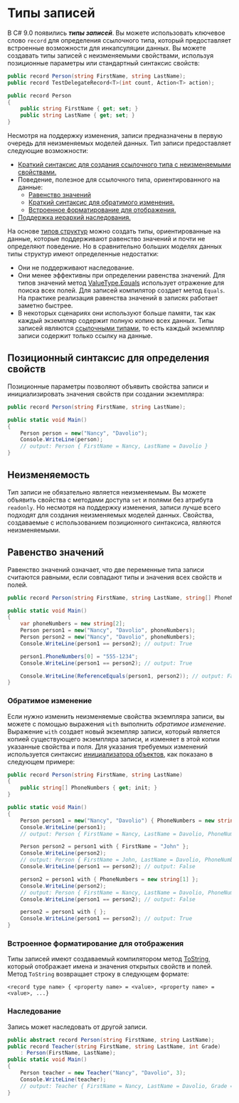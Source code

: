 # Типы записей

В C# 9.0 появились ***типы записей***. Вы можете использовать ключевое слово `record` для определения ссылочного типа, который предоставляет встроенные возможности для инкапсуляции данных. Вы можете создавать типы записей с неизменяемыми свойствами, используя позиционные параметры или стандартный синтаксис свойств:

```c#
public record Person(string FirstName, string LastName);
public record TestDelegateRecord<T>(int count, Action<T> action);

public record Person
{
    public string FirstName { get; set; }
    public string LastName { get; set; }
}
```

Несмотря на поддержку изменения, записи предназначены в первую очередь для неизменяемых моделей данных. Тип записи предоставляет следующие возможности:

- [Краткий синтаксис для создания ссылочного типа с неизменяемыми свойствами.](https://docs.microsoft.com/ru-ru/dotnet/csharp/whats-new/csharp-9#positional-syntax-for-property-definition)
- Поведение, полезное для ссылочного типа, ориентированного на данные:
  - [Равенство значений](https://docs.microsoft.com/ru-ru/dotnet/csharp/whats-new/csharp-9#value-equality)
  - [Краткий синтаксис для обратимого изменения.](https://docs.microsoft.com/ru-ru/dotnet/csharp/whats-new/csharp-9#nondestructive-mutation)
  - [Встроенное форматирование для отображения.](https://docs.microsoft.com/ru-ru/dotnet/csharp/whats-new/csharp-9#built-in-formatting-for-display)
- [Поддержка иерархий наследования.](https://docs.microsoft.com/ru-ru/dotnet/csharp/whats-new/csharp-9#inheritance)

На основе [типов структур](https://docs.microsoft.com/ru-ru/dotnet/csharp/language-reference/builtin-types/struct) можно создать типы, ориентированные на данные, которые поддерживают равенство значений и почти не определяют поведение. Но в сравнительно больших моделях данных типы структур имеют определенные недостатки:

- Они не поддерживают наследование.
- Они менее эффективны при определении равенства значений. Для типов значений метод [ValueType.Equals](https://docs.microsoft.com/ru-ru/dotnet/api/system.valuetype.equals) использует отражение для поиска всех полей. Для записей компилятор создает метод `Equals`. На практике реализация равенства значений в записях работает заметно быстрее.
- В некоторых сценариях они используют больше памяти, так как каждый экземпляр содержит полную копию всех данных. Типы записей являются [ссылочными типами](https://docs.microsoft.com/ru-ru/dotnet/csharp/language-reference/builtin-types/reference-types), то есть каждый экземпляр записи содержит только ссылку на данные.

## Позиционный синтаксис для определения свойств

Позиционные параметры позволяют объявить свойства записи и инициализировать значения свойств при создании экземпляра:

```c#
public record Person(string FirstName, string LastName);

public static void Main()
{
    Person person = new("Nancy", "Davolio");
    Console.WriteLine(person);
    // output: Person { FirstName = Nancy, LastName = Davolio }
}
```

## Неизменяемость

Тип записи не обязательно является неизменяемым. Вы можете объявить свойства с методами доступа `set` и полями без атрибута `readonly`. Но несмотря на поддержку изменения, записи лучше всего подходят для создания неизменяемых моделей данных. Свойства, создаваемые с использованием позиционного синтаксиса, являются неизменяемыми.

## Равенство значений

Равенство значений означает, что две переменные типа записи считаются равными, если совпадают типы и значения всех свойств и полей.

```c#
public record Person(string FirstName, string LastName, string[] PhoneNumbers);

public static void Main()
{
    var phoneNumbers = new string[2];
    Person person1 = new("Nancy", "Davolio", phoneNumbers);
    Person person2 = new("Nancy", "Davolio", phoneNumbers);
    Console.WriteLine(person1 == person2); // output: True

    person1.PhoneNumbers[0] = "555-1234";
    Console.WriteLine(person1 == person2); // output: True

    Console.WriteLine(ReferenceEquals(person1, person2)); // output: False
}
```

### Обратимое изменение

Если нужно изменить неизменяемые свойства экземпляра записи, вы можете с помощью выражения `with` выполнить *обратимое изменение*. Выражение `with` создает новый экземпляр записи, который является копией существующего экземпляра записи, и изменяет в этой копии указанные свойства и поля. Для указания требуемых изменений используется синтаксис [инициализатора объектов](https://docs.microsoft.com/ru-ru/dotnet/csharp/programming-guide/classes-and-structs/object-and-collection-initializers), как показано в следующем примере:

```c#
public record Person(string FirstName, string LastName)
{
    public string[] PhoneNumbers { get; init; }
}

public static void Main()
{
    Person person1 = new("Nancy", "Davolio") { PhoneNumbers = new string[1] };
    Console.WriteLine(person1);
    // output: Person { FirstName = Nancy, LastName = Davolio, PhoneNumbers = System.String[] }

    Person person2 = person1 with { FirstName = "John" };
    Console.WriteLine(person2);
    // output: Person { FirstName = John, LastName = Davolio, PhoneNumbers = System.String[] }
    Console.WriteLine(person1 == person2); // output: False

    person2 = person1 with { PhoneNumbers = new string[1] };
    Console.WriteLine(person2);
    // output: Person { FirstName = Nancy, LastName = Davolio, PhoneNumbers = System.String[] }
    Console.WriteLine(person1 == person2); // output: False

    person2 = person1 with { };
    Console.WriteLine(person1 == person2); // output: True
}
```

### Встроенное форматирование для отображения

Типы записей имеют создаваемый компилятором метод [ToString](https://docs.microsoft.com/ru-ru/dotnet/api/system.object.tostring), который отображает имена и значения открытых свойств и полей. Метод `ToString` возвращает строку в следующем формате:

`<record type name> { <property name> = <value>, <property name> = <value>, ...}`

### Наследование

Запись может наследовать от другой записи.

```c#
public abstract record Person(string FirstName, string LastName);
public record Teacher(string FirstName, string LastName, int Grade)
    : Person(FirstName, LastName);
public static void Main()
{
    Person teacher = new Teacher("Nancy", "Davolio", 3);
    Console.WriteLine(teacher);
    // output: Teacher { FirstName = Nancy, LastName = Davolio, Grade = 3 }
}
```
